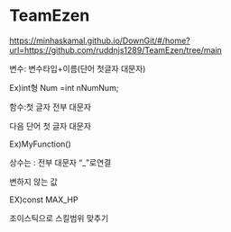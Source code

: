 # TeamEzen

https://minhaskamal.github.io/DownGit/#/home?url=https://github.com/ruddnjs1289/TeamEzen/tree/main

변수: 변수타입+이름(단어 첫글자 대문자)

Ex)int형 Num =int nNumNum;

함수:첫 글자 전부 대문자

다음 단어 첫 글자 대문자

Ex)MyFunction()

상수는 : 전부 대문자 “_”로연결

변하지 않는 값

EX)const MAX_HP 


조이스틱으로 스킬범위 맞추기
